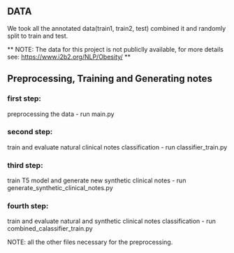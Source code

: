 ## DATA 
We took all the annotated data(train1, train2, test) combined it and randomly split to train and test.

** NOTE: The data for this project is not publiclly available, for more details see: https://www.i2b2.org/NLP/Obesity/ **

## Preprocessing, Training and Generating notes
### first step:
preprocessing the data - run main.py

### second step:
train and evaluate natural clinical notes classification - run classifier_train.py

### third step:
train T5 model and generate new synthetic clinical notes - run generate_synthetic_clinical_notes.py

### fourth step:
train and evaluate natural and synthetic clinical notes classification - run combined_calassifier_train.py

NOTE: all the other files necessary for the preprocessing.
